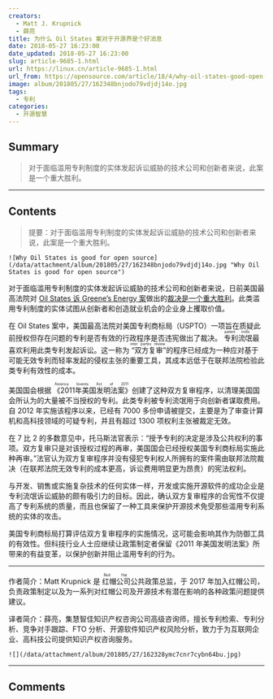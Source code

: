 ```yaml
---
creators:
  - Matt J. Krupnick
  - 薛亮
title: 为什么 Oil States 案对于开源界是个好消息
date: 2018-05-27 16:23:00
date_updated: 2018-05-27 16:23:00
slug: article-9685-1.html
url: https://linux.cn/article-9685-1.html
url_from: https://opensource.com/article/18/4/why-oil-states-good-open-source
image: album/201805/27/162348bnjodo79vdjdj14o.jpg
tags:
  - 专利
categories:
  - 开源智慧
---
```


## Summary

> 对于面临滥用专利制度的实体发起诉讼威胁的技术公司和创新者来说，此案是一个重大胜利。

***

<!-- more -->

## Contents

> 
> 提要：对于面临滥用专利制度的实体发起诉讼威胁的技术公司和创新者来说，此案是一个重大胜利。
> 
> 
> 

`![Why Oil States is good for open source](/data/attachment/album/201805/27/162348bnjodo79vdjdj14o.jpg "Why Oil States is good for open source")`

对于面临滥用专利制度的实体发起诉讼威胁的技术公司和创新者来说，日前美国最高法院对 [Oil States 诉 Greene’s Energy 案](https://www.supremecourt.gov/opinions/17pdf/16-712_87ad.pdf)做出的[裁决是一个重大胜利](http://www.scotusblog.com/wp-content/uploads/2017/11/16-712-bsac-Dell.pdf)。此类滥用专利制度的实体试图从创新者和创造就业机会的企业身上攫取价值。

在 Oil States 案中，美国最高法院对美国专利商标局（USPTO）一项旨在质疑此前授权但存在问题的专利是否有效的行政程序是否违宪做出了裁决。<ruby> 专利流氓 <rp>  （ </rp> <rt>  patent trolls </rt> <rp>  ） </rp></ruby>最喜欢利用此类专利发起诉讼。这一称为<ruby> “双方复审” <rp>  （ </rp> <rt>  inter partes review </rt> <rp>  ） </rp></ruby>的程序已经成为一种应对基于可能无效专利而轻率发起的侵权主张的重要工具，其成本远低于在联邦法院检验此类专利有效性的成本。

美国国会根据<ruby> 《2011年美国发明法案》 <rp>  （ </rp> <rt>  America Invents Act of 2011 </rt> <rp>  ） </rp></ruby>创建了这种双方复审程序，以清理美国国会所认为的大量被不当授权的专利。此类专利被专利流氓用于向创新者谋取费用。自 2012 年实施该程序以来，已经有 7000 多份申请被提交，主要是为了审查计算机和高科技领域的可疑专利，并且有超过 1300 项权利主张被裁定无效。

在 7 比 2 的多数意见中，托马斯法官表示：“授予专利的决定是涉及公共权利的事项。双方复审只是对该授权过程的再审，美国国会已经授权美国专利商标局实施此种再审。”法官认为双方复审程序并没有侵犯专利权人所拥有的案件需由联邦法院裁决（在联邦法院无效专利的成本更高，诉讼费用明显更为昂贵）的宪法权利。

与开发、销售或实施复杂技术的任何实体一样，开发或实施开源软件的成功企业是专利流氓诉讼威胁的颇有吸引力的目标。因此，确认双方复审程序的合宪性不仅提高了专利系统的质量，而且也保留了一种工具来保护开源技术免受那些滥用专利系统的实体的攻击。

美国专利商标局打算评估双方复审程序的实施情况，这可能会影响其作为防御工具的有效性。但科技行业人士应继续让政策制定者保留《2011 年美国发明法案》所带来的有益变革，以保护创新并阻止滥用专利的行为。

---

作者简介：Matt Krupnick 是<ruby> 红帽公司 <rp>  （ </rp> <rt>  Red Hat </rt> <rp>  ） </rp></ruby>公共政策总监，于 2017 年加入红帽公司，负责政策制定以及为一系列对红帽公司及开源技术有潜在影响的各种政策问题提供建议。

译者简介：薛亮，集慧智佳知识产权咨询公司高级咨询师，擅长专利检索、专利分析、竞争对手跟踪、FTO 分析、开源软件知识产权风险分析，致力于为互联网企业、高科技公司提供知识产权咨询服务。

`![](/data/attachment/album/201805/27/162328ymc7cnr7cybn64bu.jpg)`

***

## Comments
